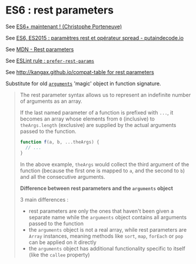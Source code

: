 # ES6 : rest parameters

See [ES6+ maintenant ! (Christophe Porteneuve)](https://youtu.be/KJzlllc7Jq8?t=997)

See [ES6, ES2015 : paramètres rest et opérateur spread - putaindecode.io](http://putaindecode.io/fr/articles/js/es2015/rest-spread/)

See [MDN - Rest parameters](https://developer.mozilla.org/en-US/docs/Web/JavaScript/Reference/Functions/rest_parameters)

See [ESLint rule : `prefer-rest-params`](https://eslint.org/docs/rules/prefer-rest-params)

See [http://kangax.github.io/compat-table for rest parameters](http://kangax.github.io/compat-table/es6/#test-rest_parameters)

Substitute for old [`arguments`](https://developer.mozilla.org/en-US/docs/Web/JavaScript/Reference/Functions/arguments) 'magic' object in function signature.

> The rest parameter syntax allows us to represent an indefinite number of arguments as an array.
> 
> If the last named parameter of a function is prefixed with `...`, it becomes an array whose elements from `0` (inclusive) to `theArgs.length` (exclusive) are supplied by the actual arguments passed to the function.
> 
> ```javascript
> function f(a, b, ...theArgs) {
>   // ...
> }
> ```
> 
> In the above example, `theArgs` would collect the third argument of the function (because the first one is mapped to `a`, and the second to `b`) and all the consecutive arguments.
> 
> **Difference between rest parameters and the `arguments` object**
> 
> 3 main differences :
> - rest parameters are only the ones that haven't been given a separate name while the `arguments` object contains all arguments passed to the function
> - the `arguments` object is not a real array, while rest parameters are `Array` instances, meaning methods like `sort`, `map`, `forEach` or `pop` can be applied on it directly
> - the `arguments` object has additional functionality specific to itself (like the `callee` property)
> 
